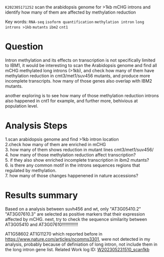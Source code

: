 `K202305171252` scan the arabidopsis genome for >1kb mCHG introns and identify how many of them are affected by methylation reduction
 
Key words:  `RNA-seq` `isoform quantification` `methylation intron` `long introns >1kb` `mutants` `ibm2` `cnt1`
 
# Question

Intron methylation and its effects on transcription is not specifically limited to IBM1, it would be interesting to scan the Arabidopsis genome
and find all mCHG methylated long introns (>1kb), and check how many of them have methylation reduction in cmt3/met1/suv456 mutants, and produce more
incomplete transcripts. how many of those genes also overlap with IBM2 mutants.

another exploring is to see how many of those methylation reduction introns also happened in cnt1 for example, and further more, behivious at population level.

# Analysis Steps

1.scan arabidopsis genome and find >1kb intron location  
2.check how many of them are enriched in mCHG  
3. how many of them shows reduction in mutant lines cmt3/met1/suv456/  
4. how many of those methylation reduction affect transcription?  
5. if they also show enriched incomplete transcription in ibm2 mutants?  
6. is there any common motif in the introns sequences regions that regulated by methylation.   
7. how many of those changes happenened in nature accessions?  

# Results summary  

Based on a analysis between suvh456 and wt, only "AT3G05410.2" "AT3G07610.3" are selected as positive markers that their expression affected by mCHG.
next, try to check the sequence similarity between AT3G05410 and AT3G07610!!!!!!!!!!!!!


AT1G58602
AT1G11270
which reported before in https://www.nature.com/articles/ncomms3301, were not detected in my analysis, probably because of definiation of long intron, not include them in the long intron gene list.
Related Work log ID: [W202305231510_scan1kb](https://github.com/yz46606/Working_record/blob/main/W202305231510_scan1kb.md)
